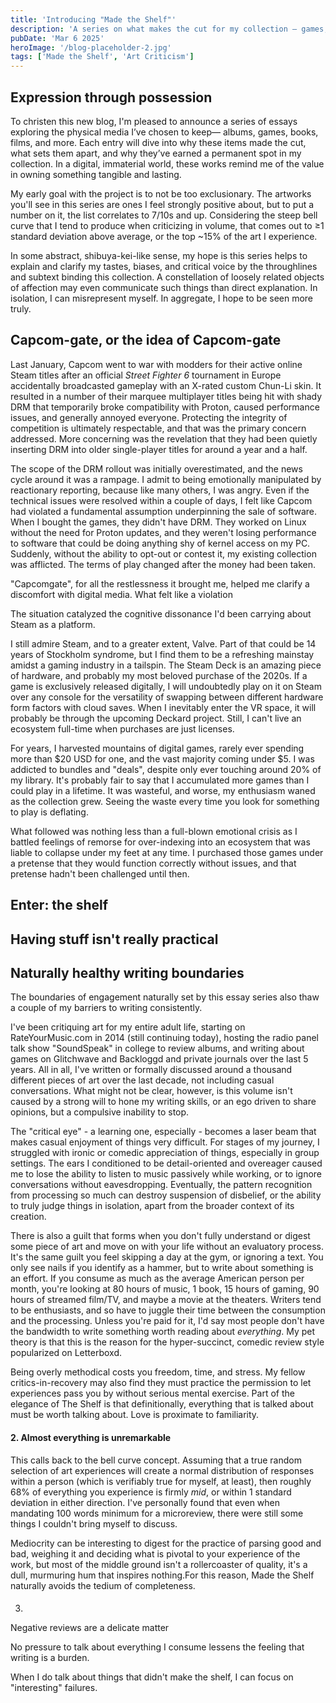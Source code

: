 ```yaml
---
title: 'Introducing "Made the Shelf"'
description: 'A series on what makes the cut for my collection — games, books, music, and more, chosen with care.'
pubDate: 'Mar 6 2025'
heroImage: '/blog-placeholder-2.jpg'
tags: ['Made the Shelf', 'Art Criticism']
---
```


## Expression through possession

To christen this new blog, I'm pleased to announce a series of essays exploring the physical media I’ve chosen to keep— albums, games, books, films, and more. Each entry will dive into why these items made the cut, what sets them apart, and why they’ve earned a permanent spot in my collection. In a digital, immaterial world, these works remind me of the value in owning something tangible and lasting.

My early goal with the project is to not be too exclusionary. The artworks you'll see in this series are ones I feel strongly positive about, but to put a number on it, the list correlates to 7/10s and up. Considering the steep bell curve that I tend to produce when criticizing in volume, that comes out to ≥1 standard deviation above average, or the top ~15% of the art I experience.

In some abstract, shibuya-kei-like sense, my hope is this series helps to explain and clarify my tastes, biases, and critical voice by the throughlines and subtext binding this collection. A constellation of loosely related objects of affection may even communicate such things than direct explanation. In isolation, I can misrepresent myself. In aggregate, I hope to be seen more truly.

## Capcom-gate, or the idea of Capcom-gate

Last January, Capcom went to war with modders for their active online Steam titles after an official _Street Fighter 6_ tournament in Europe accidentally broadcasted gameplay with an X-rated custom Chun-Li skin. It resulted in a number of their marquee multiplayer titles being hit with shady DRM that temporarily broke compatibility with Proton, caused performance issues, and generally annoyed everyone. Protecting the integrity of competition is ultimately respectable, and that was the primary concern addressed. More concerning was the revelation that they had been quietly inserting DRM into older single-player titles for around a year and a half.

The scope of the DRM rollout was initially overestimated, and the news cycle around it was a rampage. I admit to being emotionally manipulated by reactionary reporting, because like many others, I was angry. Even if the technical issues were resolved within a couple of days, I felt like Capcom had violated a fundamental assumption underpinning the sale of software. When I bought the games, they didn't have DRM. They worked on Linux without the need for Proton updates, and they weren't losing performance to software that could be doing anything shy of kernel access on my PC. Suddenly, without the ability to opt-out or contest it, my existing collection was afflicted. The terms of play changed after the money had been taken.

"Capcomgate", for all the restlessness it brought me, helped me clarify a discomfort with digital media. What felt like a violation 

The situation catalyzed the cognitive dissonance I'd been carrying about Steam as a platform.


I still admire Steam, and to a greater extent, Valve. Part of that could be 14 years of Stockholm syndrome, but I find them to be a refreshing mainstay amidst a gaming industry in a tailspin. The Steam Deck is an amazing piece of hardware, and probably my most beloved purchase of the 2020s. If a game is exclusively released digitally, I will undoubtedly play on it on Steam over any console for the versatility of swapping between different hardware form factors with cloud saves. When I inevitably enter the VR space, it will probably be through the upcoming Deckard project. Still, I can't live an ecosystem full-time when purchases are just licenses.


For years, I harvested mountains of digital games, rarely ever spending more than $20 USD for one, and the vast majority coming under $5. I was addicted to bundles and "deals", despite only ever touching around 20% of my library. It's probably fair to say that I accumulated more games than I could play in a lifetime. It was wasteful, and worse, my enthusiasm waned as the collection grew. Seeing the waste every time you look for something to play is deflating.


What followed was nothing less than a full-blown emotional crisis as I battled feelings of remorse for over-indexing into an ecosystem that was liable to collapse under my feet at any time. I purchased those games under a pretense that they would function correctly without issues, and that pretense hadn't been challenged until then.

## Enter: the shelf

## Having stuff isn't really practical

## 

## Naturally healthy writing boundaries

The boundaries of engagement naturally set by this essay series also thaw a couple of my barriers to writing consistently.

I've been critiquing art for my entire adult life, starting on RateYourMusic.com in 2014 (still continuing today), hosting the radio panel talk show "SoundSpeak" in college to review albums, and writing about games on Glitchwave and Backloggd and private journals over the last 5 years. All in all, I've written or formally discussed around a thousand different pieces of art over the last decade, not including casual conversations. What might not be clear, however, is this volume isn't caused by a strong will to hone my writing skills, or an ego driven to share opinions, but a compulsive inability to stop.

The "critical eye" - a learning one, especially - becomes a laser beam that makes casual enjoyment of things very difficult. For stages of my journey, I struggled with ironic or comedic appreciation of things, especially in group settings. The ears I conditioned to be detail-oriented and overeager caused me to lose the ability to listen to music passively while working, or to ignore conversations without eavesdropping. Eventually, the pattern recognition from processing so much can destroy suspension of disbelief, or the ability to truly judge things in isolation, apart from the broader context of its creation.

There is also a guilt that forms when you don't fully understand or digest some piece of art and move on with your life without an evaluatory process. It's the same guilt you feel skipping a day at the gym, or ignoring a text. You only see nails if you identify as a hammer, but to write about something is an effort. If you consume as much as the average American person per month, you're looking at 80 hours of music, 1 book, 15 hours of gaming, 90 hours of streamed film/TV, and maybe a movie at the theaters. Writers tend to be enthusiasts, and so have to juggle their time between the consumption and the processing. Unless you're paid for it, I'd say most people don't have the bandwidth to write something worth reading about *everything*. My pet theory is that this is the reason for the hyper-succinct, comedic review style popularized on Letterboxd.

Being overly methodical costs you freedom, time, and stress. My fellow critics-in-recovery may also find they must practice the permission to let experiences pass you by without serious mental exercise. Part of the elegance of The Shelf is that definitionally, everything that is talked about must be worth talking about. Love is proximate to familiarity.


#### 2. Almost everything is unremarkable

This calls back to the bell curve concept. Assuming that a true random selection of art experiences will create a normal distribution of responses within a person (which is verifiably true for myself, at least), then roughly 68% of everything you experience is firmly *mid*, or within 1 standard deviation in either direction. I've personally found that even when mandating 100 words minimum for a microreview, there were still some things I couldn't bring myself to discuss.

Mediocrity can be interesting to digest for the practice of parsing good and bad, weighing it and deciding what is pivotal to your experience of the work, but most of the middle ground isn't a rollercoaster of quality, it's a dull, murmuring hum that inspires nothing.For this reason, Made the Shelf naturally avoids the tedium of completeness.

####

3. 


Negative reviews are a delicate matter

No pressure to talk about everything I consume lessens the feeling that writing is a burden.

When I do talk about things that didn't make the shelf, I can focus on "interesting" failures.